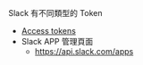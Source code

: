 




Slack 有不同類型的 Token

- [Access tokens](https://api.slack.com/authentication/token-types)
- Slack APP 管理頁面
    - https://api.slack.com/apps

